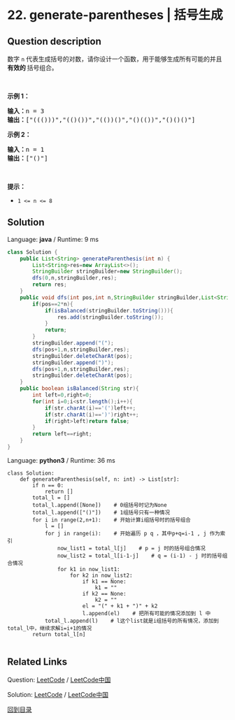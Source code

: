 ﻿# 22. generate-parentheses | 括号生成

## Question description

<!--If you want to use the English description, use <p>Given <code>n</code> pairs of parentheses, write a function to <em>generate all combinations of well-formed parentheses</em>.</p>

<p>&nbsp;</p>
<p><strong>Example 1:</strong></p>
<pre><strong>Input:</strong> n = 3
<strong>Output:</strong> ["((()))","(()())","(())()","()(())","()()()"]
</pre><p><strong>Example 2:</strong></p>
<pre><strong>Input:</strong> n = 1
<strong>Output:</strong> ["()"]
</pre>
<p>&nbsp;</p>
<p><strong>Constraints:</strong></p>

<ul>
	<li><code>1 &lt;= n &lt;= 8</code></li>
</ul>
 instead-->
<p>数字 <code>n</code>&nbsp;代表生成括号的对数，请你设计一个函数，用于能够生成所有可能的并且 <strong>有效的 </strong>括号组合。</p>

<p>&nbsp;</p>

<p><strong>示例 1：</strong></p>

<pre>
<strong>输入：</strong>n = 3
<strong>输出：</strong>["((()))","(()())","(())()","()(())","()()()"]
</pre>

<p><strong>示例 2：</strong></p>

<pre>
<strong>输入：</strong>n = 1
<strong>输出：</strong>["()"]
</pre>

<p>&nbsp;</p>

<p><strong>提示：</strong></p>

<ul>
	<li><code>1 &lt;= n &lt;= 8</code></li>
</ul>




## Solution

Language: **java**  /  Runtime: 9 ms

```java
class Solution {
    public List<String> generateParenthesis(int n) {
        List<String>res=new ArrayList<>();
        StringBuilder stringBuilder=new StringBuilder();
        dfs(0,n,stringBuilder,res);
        return res;
    }
    public void dfs(int pos,int n,StringBuilder stringBuilder,List<String>res){
        if(pos==2*n){
            if(isBalanced(stringBuilder.toString())){
                res.add(stringBuilder.toString());
            }
            return;
        }
        stringBuilder.append("(");
        dfs(pos+1,n,stringBuilder,res);
        stringBuilder.deleteCharAt(pos);
        stringBuilder.append(")");
        dfs(pos+1,n,stringBuilder,res);
        stringBuilder.deleteCharAt(pos);
    }
    public boolean isBalanced(String str){
        int left=0,right=0;
        for(int i=0;i<str.length();i++){
            if(str.charAt(i)=='(')left++;
            if(str.charAt(i)==')')right++;
            if(right>left)return false;
        }
        return left==right;
    }
}
```

Language: **python3**  /  Runtime: 36 ms

```python3
class Solution:
    def generateParenthesis(self, n: int) -> List[str]:
        if n == 0:
            return []
        total_l = []
        total_l.append([None])    # 0组括号时记为None
        total_l.append(["()"])    # 1组括号只有一种情况
        for i in range(2,n+1):    # 开始计算i组括号时的括号组合
            l = []        
            for j in range(i):    # 开始遍历 p q ，其中p+q=i-1 , j 作为索引
                now_list1 = total_l[j]    # p = j 时的括号组合情况
                now_list2 = total_l[i-1-j]    # q = (i-1) - j 时的括号组合情况
                for k1 in now_list1:  
                    for k2 in now_list2:
                        if k1 == None:
                            k1 = ""
                        if k2 == None:
                            k2 = ""
                        el = "(" + k1 + ")" + k2
                        l.append(el)    # 把所有可能的情况添加到 l 中
            total_l.append(l)    # l这个list就是i组括号的所有情况，添加到total_l中，继续求解i=i+1的情况
        return total_l[n]


```



## Related Links

Question: [LeetCode](https://leetcode.com/problems/generate-parentheses/description/)  /  [LeetCode中国](https://leetcode-cn.com/problems/generate-parentheses/description/)

Solution: [LeetCode](https://leetcode.com/articles/generate-parentheses/)  /  [LeetCode中国](https://leetcode-cn.com/articles/generate-parentheses/)

[回到目录](../README.md)